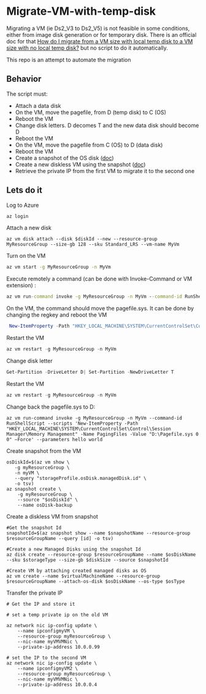 # Migrate-VM-with-temp-disk

Migrating a VM (ie Ds2_V3 to Ds2_V5) is not feasible in some conditions, either from image disk generation or for temporary disk. There is an official doc for that
[How do I migrate from a VM size with local temp disk to a VM size with no local temp disk?](https://docs.microsoft.com/en-us/azure/virtual-machines/azure-vms-no-temp-disk#how-do-i-migrate-from-a-vm-size-with-local-temp-disk-to-a-vm-size-with-no-local-temp-disk---) but no script to do it automatically.

This repo is an attempt to automate the migration

## Behavior

The script must:

- Attach a data disk
- On the VM, move the pagefile, from D (temp disk) to C (OS)
- Reboot the VM
- Change disk letters. D decomes T and the new data disk should become D
- Reboot the VM
- On the VM, move the pagefile from C (OS) to D (data disk)
- Reboot the VM
- Create a snapshot of the OS disk ([doc](https://docs.microsoft.com/en-us/azure/virtual-machines/snapshot-copy-managed-disk?tabs=cli))
- Create a new diskless VM using the snapshot ([doc](https://docs.microsoft.com/en-us/previous-versions/azure/virtual-machines/scripts/virtual-machines-linux-cli-sample-create-vm-from-snapshot))
- Retrieve the private IP from the first VM to migrate it to the second one

## Lets do it

Log to Azure

``` cmd
az login
```


Attach a new disk
```
az vm disk attach --disk $diskId --new --resource-group MyResourceGroup --size-gb 128 --sku Standard_LRS --vm-name MyVm
```

Turn on the VM

```cmd
az vm start -g MyResourceGroup -n MyVm
```

Execute remotely a command (can be done with Invoke-Command or VM extension) : 

```cmd
az vm run-command invoke -g MyResourceGroup -n MyVm --command-id RunShellScript --scripts 'New-ItemProperty -Path "HKEY_LOCAL_MACHINE\SYSTEM\CurrentControlSet\Control\Session Manager\Memory Management" -Name PagingFiles -Value "C:\Pagefile.sys 0 0" –Force' --parameters hello world
```
On the VM, the command should move the pagefile.sys. It can be done by changing the regkey and reboot the VM

``` powershell
 New-ItemProperty -Path "HKEY_LOCAL_MACHINE\SYSTEM\CurrentControlSet\Control\Session Manager\Memory Management" -Name PagingFiles -Value "C:\Pagefile.sys 0 0" –Force
```

Restart the VM

``` powershell
az vm restart -g MyResourceGroup -n MyVm
```

Change disk letter

``` powershell
Get-Partition -DriveLetter D| Set-Partition -NewDriveLetter T
```


Restart the VM

``` powershell
az vm restart -g MyResourceGroup -n MyVm
```


Change back the pagefile.sys to D:

```
az vm run-command invoke -g MyResourceGroup -n MyVm --command-id RunShellScript --scripts 'New-ItemProperty -Path "HKEY_LOCAL_MACHINE\SYSTEM\CurrentControlSet\Control\Session Manager\Memory Management" -Name PagingFiles -Value "D:\Pagefile.sys 0 0" –Force' --parameters hello world
```

Create snapshot from the VM
```
osDiskId=$(az vm show \
   -g myResourceGroup \
   -n myVM \
   --query "storageProfile.osDisk.managedDisk.id" \
   -o tsv)
az snapshot create \
    -g myResourceGroup \
	--source "$osDiskId" \
	--name osDisk-backup
```

Create a diskless VM from snapshot

```
#Get the snapshot Id 
snapshotId=$(az snapshot show --name $snapshotName --resource-group $resourceGroupName --query [id] -o tsv)

#Create a new Managed Disks using the snapshot Id
az disk create --resource-group $resourceGroupName --name $osDiskName --sku $storageType --size-gb $diskSize --source $snapshotId 

#Create VM by attaching created managed disks as OS
az vm create --name $virtualMachineName --resource-group $resourceGroupName --attach-os-disk $osDiskName --os-type $osType
```


Transfer the private IP
```
# Get the IP and store it

# set a temp private ip on the old VM

az network nic ip-config update \
    --name ipconfigmyVM \
    --resource-group myResourceGroup \
    --nic-name myVMVMNic \
    --private-ip-address 10.0.0.99

# set the IP to the second VM
az network nic ip-config update \
    --name ipconfigmyVM2 \
    --resource-group myResourceGroup \
    --nic-name myVMVMNic \
    --private-ip-address 10.0.0.4

```
